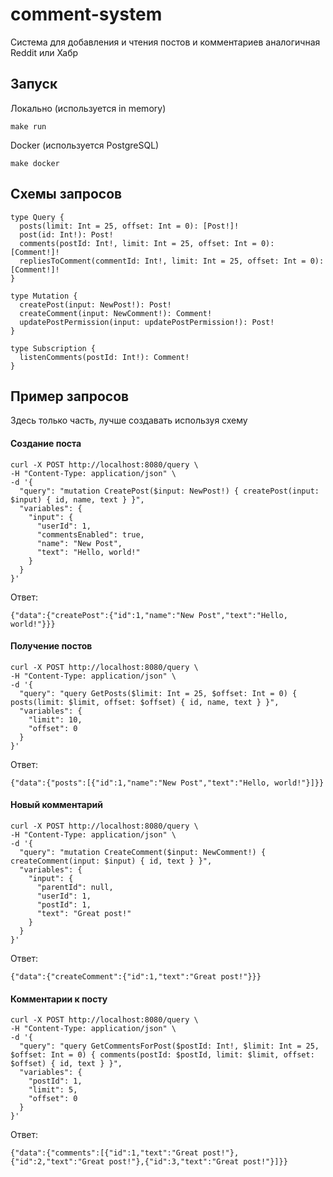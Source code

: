 # comment-system
Система для добавления и чтения постов и комментариев аналогичная Reddit или Хабр

## Запуск

Локально (используется in memory)
```
make run
```

Docker (используется PostgreSQL)
```
make docker
```
## Схемы запросов

```(GrphQL)
type Query {
  posts(limit: Int = 25, offset: Int = 0): [Post!]!
  post(id: Int!): Post!
  comments(postId: Int!, limit: Int = 25, offset: Int = 0): [Comment!]!
  repliesToComment(commentId: Int!, limit: Int = 25, offset: Int = 0): [Comment!]!
}

type Mutation {
  createPost(input: NewPost!): Post!
  createComment(input: NewComment!): Comment!
  updatePostPermission(input: updatePostPermission!): Post!
}

type Subscription {
  listenComments(postId: Int!): Comment!
}
```


## Пример запросов
Здесь только часть, лучше создавать используя схему

####  Создание поста
```
curl -X POST http://localhost:8080/query \
-H "Content-Type: application/json" \
-d '{
  "query": "mutation CreatePost($input: NewPost!) { createPost(input: $input) { id, name, text } }",
  "variables": {
    "input": {
      "userId": 1,
      "commentsEnabled": true,
      "name": "New Post",
      "text": "Hello, world!"
    }
  }
}'
```
Ответ:
```
{"data":{"createPost":{"id":1,"name":"New Post","text":"Hello, world!"}}}
```

####  Получение постов
```
curl -X POST http://localhost:8080/query \
-H "Content-Type: application/json" \
-d '{
  "query": "query GetPosts($limit: Int = 25, $offset: Int = 0) { posts(limit: $limit, offset: $offset) { id, name, text } }",
  "variables": {
    "limit": 10,
    "offset": 0
  }
}'
```
Ответ:
```
{"data":{"posts":[{"id":1,"name":"New Post","text":"Hello, world!"}]}}
```

####  Новый комментарий
```
curl -X POST http://localhost:8080/query \
-H "Content-Type: application/json" \
-d '{
  "query": "mutation CreateComment($input: NewComment!) { createComment(input: $input) { id, text } }",
  "variables": {
    "input": {
      "parentId": null,
      "userId": 1,
      "postId": 1,
      "text": "Great post!"
    }
  }
}'
```
Ответ:
```
{"data":{"createComment":{"id":1,"text":"Great post!"}}}
```

####  Комментарии к посту
```
curl -X POST http://localhost:8080/query \
-H "Content-Type: application/json" \
-d '{
  "query": "query GetCommentsForPost($postId: Int!, $limit: Int = 25, $offset: Int = 0) { comments(postId: $postId, limit: $limit, offset: $offset) { id, text } }",
  "variables": {
    "postId": 1,
    "limit": 5,
    "offset": 0
  }
}'
```
Ответ:
```
{"data":{"comments":[{"id":1,"text":"Great post!"},{"id":2,"text":"Great post!"},{"id":3,"text":"Great post!"}]}}
```